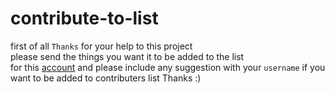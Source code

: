 # contribute-to-list

first of all `Thanks` for your help to this project  
please send the things you want it to be added to the list   
for this [account](https://t.me/coruten) and please 
include any suggestion with your `username` if you want to be 
added to contributers list Thanks :)
